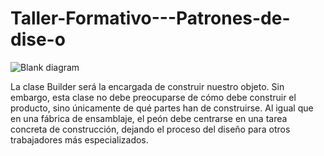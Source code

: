# Taller-Formativo---Patrones-de-dise-o
![Blank diagram](https://user-images.githubusercontent.com/77032229/144552378-00320cfb-cffd-4fc0-bbb5-550f57d6e288.png)

La clase Builder será la encargada de construir nuestro objeto. Sin embargo, esta clase no debe preocuparse de cómo debe construir el producto, sino únicamente de qué partes han de construirse. Al igual que en una fábrica de ensamblaje, el peón debe centrarse en una tarea concreta de construcción, dejando el proceso del diseño para otros trabajadores más especializados.
